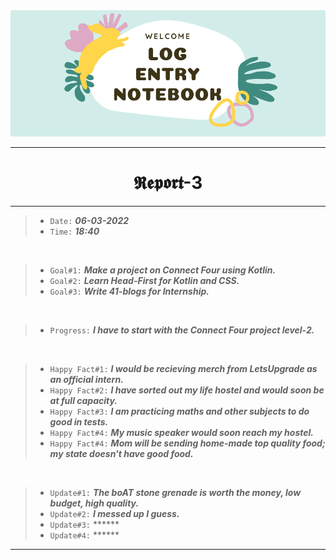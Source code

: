 <img src="https://github.com/Legendary-Person/Legendary-Person/blob/main/Picture/Log%20(600%20x%20200%20px)%20(2000%20x%20200%20px)%20(1).png"/>

--------
<h1 align="center">𝕽𝖊𝖕𝖔𝖗𝖙-3</h1>

--------
> - ```Date:``` ***06-03-2022***
> - ```Time:``` ***18:40***

</br>

> - ```Goal#1:``` ***Make a project on Connect Four using Kotlin.*** 
> - ```Goal#2:``` ***Learn Head-First for Kotlin and CSS.***
> - ```Goal#3:``` ***Write 41-blogs for Internship.***

</br>

> - ```Progress:``` ***I have to start with the Connect Four project level-2.***

</br>

> - ```Happy Fact#1:``` ***I would be recieving merch from LetsUpgrade as an official intern.***
> - ```Happy Fact#2:``` ***I have sorted out my life hostel and would soon be at full capacity.***
> - ```Happy Fact#3:``` ***I am practicing maths and other subjects to do good in tests.***
> - ```Happy Fact#4:``` ***My music speaker would soon reach my hostel.***
> - ```Happy Fact#4:``` ***Mom will be sending home-made top quality food; my state doesn't have good food.***


</br>

> - ```Update#1:``` ***The boAT stone grenade is worth the money, low budget, high quality.***
> - ```Update#2:``` ***I messed up I guess.***
> - ```Update#3:``` ******
> - ```Update#4:``` ****** 

--------
